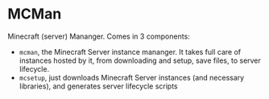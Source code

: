 # MCMan

Minecraft (server) Mananger.
Comes in 3 components:
- `mcman`, the Minecraft Server instance mananger. It takes full care of instances hosted by it, from downloading and setup, save files, to server lifecycle.
- `mcsetup`, just downloads Minecraft Server instances (and necessary libraries), and generates server lifecycle scripts
